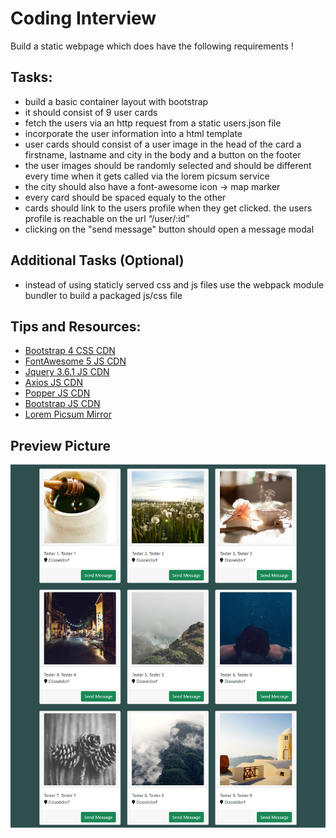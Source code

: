 # Coding Interview

Build a static webpage which does have the following requirements !

## Tasks:
- build a basic container layout with bootstrap
- it should consist of 9 user cards
- fetch the users via an http request from a static users.json file
- incorporate the user information into a html template
- user cards should consist of a user image in the head of the card a firstname, lastname and city in the body and a button on the footer
- the user images should be randomly selected and should be different every time when it gets called via the lorem picsum service
- the city should also have a font-awesome icon -> map marker
- every card should be spaced equaly to the other
- cards should link to the users profile when they get clicked. the users profile is reachable on the url “/user/:id”
- clicking on the "send message" button should open a message modal

## Additional Tasks (Optional)
- instead of using staticly served css and js files use the webpack module bundler to build a packaged js/css file
## Tips and Resources:

- [Bootstrap 4 CSS CDN](https://stackpath.bootstrapcdn.com/bootstrap/4.1.3/css/bootstrap.min.css)
- [FontAwesome 5 JS CDN](https://cdnjs.cloudflare.com/ajax/libs/font-awesome/5.15.4/js/all.min.js)
- [Jquery 3.6.1 JS CDN](https://cdnjs.cloudflare.com/ajax/libs/jquery/3.6.0/jquery.min.js)
- [Axios JS CDN](https://cdnjs.cloudflare.com/ajax/libs/axios/0.21.1/axios.min.js)
- [Popper JS CDN](https://cdnjs.cloudflare.com/ajax/libs/popper.js/1.12.9/umd/popper.min.js)
- [Bootstrap JS CDN](https://maxcdn.bootstrapcdn.com/bootstrap/4.0.0/js/bootstrap.min.js)
- [Lorem Picsum Mirror](https://picsum.photos/350/350)

## Preview Picture

![preview](./preview_picture.png "Preview Picture")
